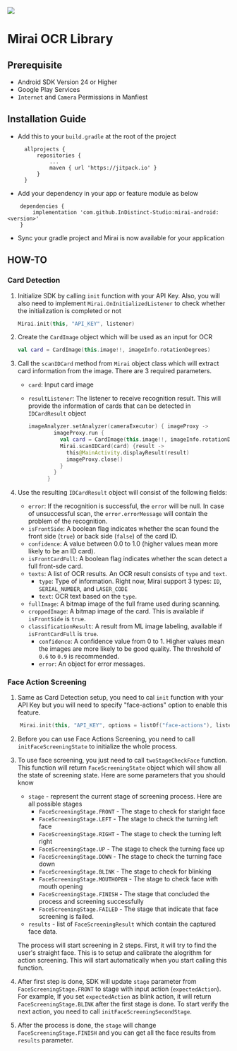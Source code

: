 [![](https://jitpack.io/v/InDistinct-Studio/Mirai-Android.svg)](https://jitpack.io/#InDistinct-Studio/Mirai-Android)


# Mirai OCR Library

## Prerequisite

- Android SDK Version 24 or Higher
- Google Play Services
- `Internet` and `Camera` Permissions in Manfiest

## Installation Guide

- Add this to your `build.gradle` at the root of the project
  ```
	allprojects {
		repositories {
			...
			maven { url 'https://jitpack.io' }
		}
	}
  ```
- Add your dependency in your app or feature module as below
```
	dependencies {
		implementation 'com.github.InDistinct-Studio:mirai-android:<version>'
	}
```

- Sync your gradle project and Mirai is now available for your application

## HOW-TO

### Card Detection

1. Initialize SDK by calling `init` function with your API Key. Also, you will also need to implement `Mirai.OnInitializedListener` to check whether the initialization is completed or not

    ```kotlin
    Mirai.init(this, "API_KEY", listener)
    ```


1. Create the `CardImage` object which will be used as an input for OCR

    ```kotlin
    val card = CardImage(this.image!!, imageInfo.rotationDegrees)
    ```

2. Call the `scanIDCard` method from `Mirai` object class which will extract card information from the image. There are 3 required parameters.
    - `card`: Input card image
    - `resultListener`: The listener to receive recognition result. This will provide the information of cards that can be detected in `IDCardResult` object

      ```kotlin
      imageAnalyzer.setAnalyzer(cameraExecutor) { imageProxy ->
              imageProxy.run {
                val card = CardImage(this.image!!, imageInfo.rotationDegrees)
                Mirai.scanIDCard(card) {result ->
                  this@MainActivity.displayResult(result)
                  imageProxy.close()
                }
              }
            }
       ```

3. Use the resulting `IDCardResult` object will consist of the following fields:
    - `error`: If the recognition is successful, the `error` will be null. In case of unsuccessful scan, the `error.errorMessage` will contain the problem of the recognition.
    - `isFrontSide`: A boolean flag indicates whether the scan found the front side (`true`) or back side (`false`) of the card ID.
    - `confidence`: A value between 0.0 to 1.0 (higher values mean more likely to be an ID card).
    - `isFrontCardFull`: A boolean flag indicates whether the scan detect a full front-sde card.
    - `texts`: A list of OCR results. An OCR result consists of `type` and `text`.
        - `type`: Type of information. Right now, Mirai support 3 types: `ID`, `SERIAL_NUMBER`, and `LASER_CODE`
        - `text`: OCR text based on the `type`.
    - `fullImage`: A bitmap image of the full frame used during scanning.
    - `croppedImage`: A bitmap image of the card. This is available if `isFrontSide` is `true`.
    - `classificationResult`: A result from ML image labeling, available if `isFrontCardFull` is `true`.
      - `confidence`: A confidence value from 0 to 1. Higher values mean the images are more likely to be good quality. The threshold of `0.6` to `0.9` is recommended. 
      - `error`: An object for error messages.

### Face Action Screening

1. Same as Card Detection setup, you need to cal `init` function with your API Key but you will need to specify "face-actions" option to enable this feature.

```kotlin
    Mirai.init(this, "API_KEY", options = listOf("face-actions"), listener)
```

2. Before you can use Face Actions Screening, you need to call `initFaceScreeningState` to initialize the whole process.

3. To use face screening, you just need to call `twoStageCheckFace` function. This function will return `FaceScreeningState` object which will show all the state of screening state. Here are some parameters that you should know
    - `stage` - represent the current stage of screening process. Here are all possible stages
        - `FaceScreeningStage.FRONT` - The stage to check for staright face
        - `FaceScreeningStage.LEFT` - The stage to check the turning left face
        - `FaceScreeningStage.RIGHT` - The stage to check the turning left right
        - `FaceScreeningStage.UP` - The stage to check the turning face up
        - `FaceScreeningStage.DOWN` - The stage to check the turning face down
        - `FaceScreeningStage.BLINK` - The stage to check for blinking 
        - `FaceScreeningStage.MOUTHOPEN` - The stage to check face with mouth opening
        - `FaceScreeningStage.FINISH` - The stage that concluded the process and screening successfully
        - `FaceScreeningStage.FAILED` - The stage that indicate that face screening is failed.
    - `results` - list of `FaceScreeningResult` which contain the captured face data.

    The process will start screening in 2 steps. First, it will try to find the user's straight face. This is to setup and calibrate the alogrithm for action screening. This will start automatically when you start calling this function.

4. After first step is done, SDK will update `stage` parameter from `FaceScreeningStage.FRONT` to stage with input action (`expectedAction`). For example, If you set `expectedAction` as blink action, it will return `FaceScreeningStage.BLINK` after the first stage is done. To start verify the next action, you need to call `initFaceScreeningSecondStage`. 

5. After the process is done, the `stage` will change `FaceScreeningStage.FINISH` and you can get all the face results from `results` parameter.